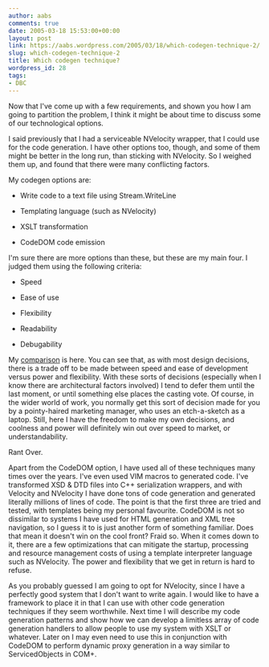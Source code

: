 ```yaml
---
author: aabs
comments: true
date: 2005-03-18 15:53:00+00:00
layout: post
link: https://aabs.wordpress.com/2005/03/18/which-codegen-technique-2/
slug: which-codegen-technique-2
title: Which codegen technique?
wordpress_id: 28
tags:
- DBC
---
```


Now that I've come up with a few requirements, and shown you how I am going to partition the problem, I think it might be about time to discuss some of our technological options.

I said previously that I had a serviceable NVelocity wrapper, that I could use for the code generation. I have other options too, though, and some of them might be better in the long run, than sticking with NVelocity. So I weighed them up, and found that there were many conflicting factors.

My codegen options are:



	
  * Write code to a text file using Stream.WriteLine

	
  * Templating language (such as NVelocity)

	
  * XSLT transformation

	
  * CodeDOM code emission


I'm sure there are more options than these, but these are my main four. I judged them using the following criteria:

	
  * Speed

	
  * Ease of use

	
  * Flexibility

	
  * Readability

	
  * Debugability


My [comparison](http://aabs.aspxconnection.com/table1.html) is here. You can see that, as with most design decisions, there is a trade off to be made between speed and ease of development versus power and flexibility. With these sorts of decisions (especially when I know there are architectural factors involved) I tend to defer them until the last moment, or until something else places the casting vote. Of course, in the wider world of work, you normally get this sort of decision made for you by a pointy-haired marketing manager, who uses an etch-a-sketch as a laptop. Still, here I have the freedom to make my own decisions, and coolness and power will definitely win out over speed to market, or understandability.

Rant Over.

Apart from the CodeDOM option, I have used all of these techniques many times over the years. I've even used VIM macros to generated code. I've transformed XSD & DTD files into C++ serialization wrappers, and with Velocity and NVelocity I have done tons of code generation and generated literally millions of lines of code. The point is that the first three are tried and tested, with templates being my personal favourite. CodeDOM is not so dissimilar to systems I have used for HTML generation and XML tree navigation, so I guess it to is just another form of something familiar. Does that mean it doesn't win on the cool front? Fraid so. When it comes down to it, there are a few optimizations that can mitigate the startup, processing and resource management costs of using a template interpreter language such as NVelocity. The power and flexibility that we get in return is hard to refuse.

As you probably guessed I am going to opt for NVelocity, since I have a perfectly good system that I don't want to write again. I would like to have a framework to place it in that I can use with other code generation techniques if they seem worthwhile. Next time I will describe my code generation patterns and show how we can develop a limitless array of code generation handlers to allow people to use my system with XSLT or whatever. Later on I may even need to use this in conjunction with CodeDOM to perform dynamic proxy generation in a way similar to ServicedObjects in COM+.
